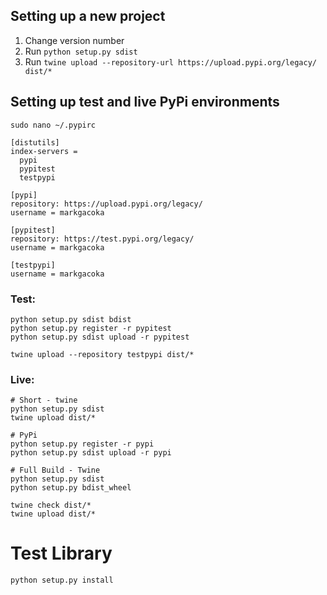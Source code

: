 ## Setting up a new project

1. Change version number
2. Run 
    `python setup.py sdist`
3. Run 
    `twine upload --repository-url https://upload.pypi.org/legacy/ dist/*`

## Setting up test and live PyPi environments
```
sudo nano ~/.pypirc

[distutils]
index-servers =
  pypi
  pypitest
  testpypi

[pypi]
repository: https://upload.pypi.org/legacy/
username = markgacoka

[pypitest]
repository: https://test.pypi.org/legacy/
username = markgacoka

[testpypi]
username = markgacoka
```

### Test: 
```
python setup.py sdist bdist
python setup.py register -r pypitest
python setup.py sdist upload -r pypitest

twine upload --repository testpypi dist/*
```

### Live:
```
# Short - twine
python setup.py sdist
twine upload dist/*

# PyPi
python setup.py register -r pypi
python setup.py sdist upload -r pypi

# Full Build - Twine
python setup.py sdist
python setup.py bdist_wheel

twine check dist/*
twine upload dist/*
```

# Test Library
```
python setup.py install
```
